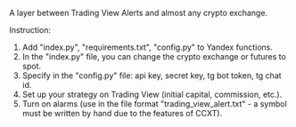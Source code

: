 A layer between Trading View Alerts and almost any crypto exchange.

Instruction:
1. Add "index.py", "requirements.txt", "config.py" to Yandex functions.
2. In the "index.py" file, you can change the crypto exchange or futures to spot.
3. Specify in the "config.py" file: api key, secret key, tg bot token, tg chat id.
4. Set up your strategy on Trading View (initial capital, commission, etc.).
5. Turn on alarms (use in the file format "trading_view_alert.txt" - a symbol must be written by hand due to the features of CCXT).
